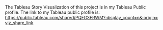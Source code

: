 The Tableau Story Visualization of this project is in my Tableau Public profile. 
The link to my Tableau public profile is: https://public.tableau.com/shared/PQFG3FRWM?:display_count=n&:origin=viz_share_link

